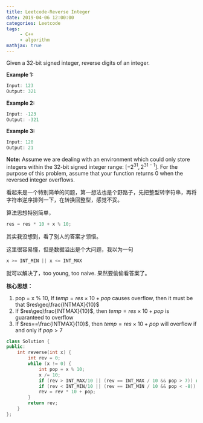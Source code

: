 ```yaml
---
title: Leetcode-Reverse Integer
date: 2019-04-06 12:00:00
categories: Leetcode
tags:
     - C++
     - algorithm
mathjax: true
---
```


Given a 32-bit signed integer, reverse digits of an integer.

<!-- more -->

**Example 1:**

```c++
Input: 123
Output: 321
```

**Example 2:**

```c++
Input: -123
Output: -321
```

**Example 3:**

```c++
Input: 120
Output: 21
```

**Note:**
Assume we are dealing with an environment which could only store integers within the 32-bit signed integer range: $[−2^{31},  2^{31 − 1}]$. For the purpose of this problem, assume that your function returns 0 when the reversed integer overflows.

 看起来是一个特别简单的问题，第一想法也是个野路子，先把整型转字符串，再将字符串逆序排列一下，在转换回整型，感觉不妥。

算法思想特别简单，

```c++
res = res * 10 + x % 10;
```

其实我没想到，看了别人的答案才领悟。

这里很容易懂，但是数据溢出是个大问题，我以为一句

```c++
x >= INT_MIN || x <= INT_MAX
```

就可以解决了，too young, too naive. 果然要偷偷看答案了。

**核心思想：**

1. pop = x % 10, If $temp = res\times10 + pop$ causes overflow, then it must be that $res\geq\frac{INTMAX}{10}$
2. If  $res\geq\frac{INTMAX}{10}$, then  $temp = res\times10 + pop$ is guaranteed to overflow
3. If $res==\frac{INTMAX}{10}$, then  $temp = res\times10 + pop$ will overflow if and only if  $pop > 7$

```c++
class Solution {
public:
    int reverse(int x) {
        int rev = 0;
        while (x != 0) {
            int pop = x % 10;
            x /= 10;
            if (rev > INT_MAX/10 || (rev == INT_MAX / 10 && pop > 7)) return 0;
            if (rev < INT_MIN/10 || (rev == INT_MIN / 10 && pop < -8)) return 0;
            rev = rev * 10 + pop;
        }
        return rev;
    }
};
```

